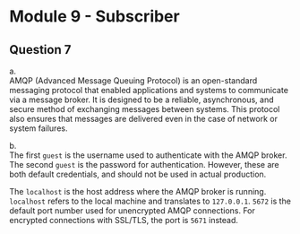 # Module 9 - Subscriber
## Question 7
a.  
AMQP (Advanced Message Queuing Protocol) is an open-standard messaging protocol that enabled applications and systems to communicate via a message broker. It is designed to be a reliable, asynchronous, and secure method of exchanging messages between systems. This protocol also ensures that messages are delivered even in the case of network or system failures.

b.  
The first `guest` is the username used to authenticate with the AMQP broker. The second `guest` is the password for authentication. However, these are both default credentials, and should not be used in actual production.

The `localhost` is the host address where the AMQP broker is running. `localhost` refers to the local machine and translates to `127.0.0.1`. `5672` is the default port number used for unencrypted AMQP connections. For encrypted connections with SSL/TLS, the port is `5671` instead.
